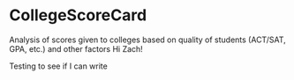 # CollegeScoreCard
Analysis of scores given to colleges based on quality of students (ACT/SAT, GPA, etc.) and other factors
Hi Zach!

Testing to see if I can write
